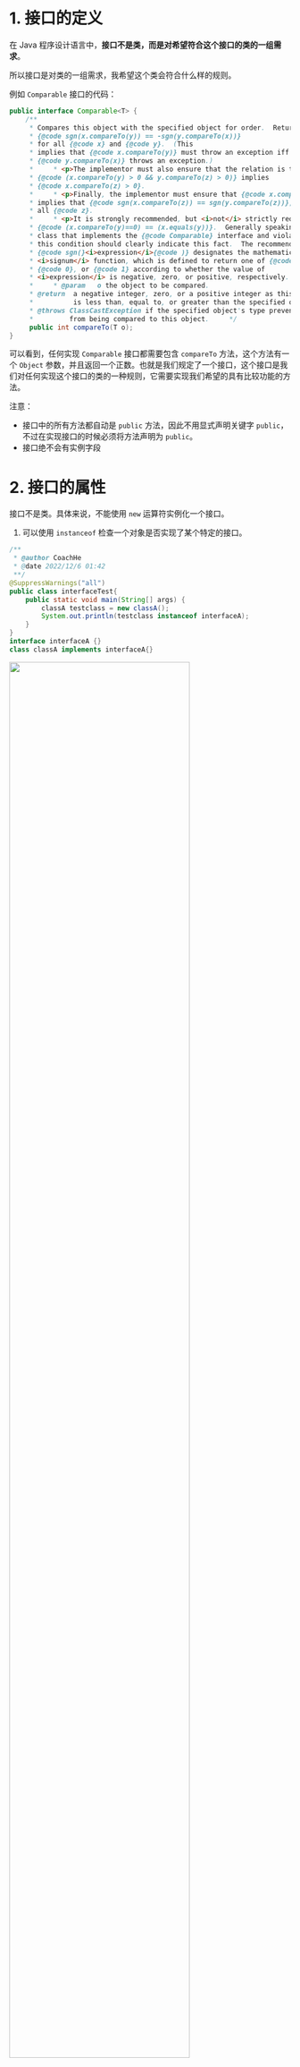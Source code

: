 # 1. 接口的定义

在 Java 程序设计语言中，**接口不是类，而是对希望符合这个接口的类的一组需求**。

所以接口是对类的一组需求，我希望这个类会符合什么样的规则。

例如 `Comparable` 接口的代码：

```java
public interface Comparable<T> {  
    /**  
     * Compares this object with the specified object for order.  Returns a     * negative integer, zero, or a positive integer as this object is less     * than, equal to, or greater than the specified object.     *     * <p>The implementor must ensure  
     * {@code sgn(x.compareTo(y)) == -sgn(y.compareTo(x))}  
     * for all {@code x} and {@code y}.  (This  
     * implies that {@code x.compareTo(y)} must throw an exception iff  
     * {@code y.compareTo(x)} throws an exception.)  
     *     * <p>The implementor must also ensure that the relation is transitive:  
     * {@code (x.compareTo(y) > 0 && y.compareTo(z) > 0)} implies  
     * {@code x.compareTo(z) > 0}.  
     *     * <p>Finally, the implementor must ensure that {@code x.compareTo(y)==0}  
     * implies that {@code sgn(x.compareTo(z)) == sgn(y.compareTo(z))}, for  
     * all {@code z}.  
     *     * <p>It is strongly recommended, but <i>not</i> strictly required that  
     * {@code (x.compareTo(y)==0) == (x.equals(y))}.  Generally speaking, any  
     * class that implements the {@code Comparable} interface and violates  
     * this condition should clearly indicate this fact.  The recommended     * language is "Note: this class has a natural ordering that is     * inconsistent with equals."     *     * <p>In the foregoing description, the notation  
     * {@code sgn(}<i>expression</i>{@code )} designates the mathematical  
     * <i>signum</i> function, which is defined to return one of {@code -1},  
     * {@code 0}, or {@code 1} according to whether the value of  
     * <i>expression</i> is negative, zero, or positive, respectively.  
     *     * @param   o the object to be compared.  
     * @return  a negative integer, zero, or a positive integer as this object  
     *          is less than, equal to, or greater than the specified object.     *     * @throws NullPointerException if the specified object is null  
     * @throws ClassCastException if the specified object's type prevents it  
     *         from being compared to this object.     */    
     public int compareTo(T o);  
}
```

可以看到，任何实现 `Comparable` 接口都需要包含 `compareTo` 方法，这个方法有一个 `Object` 参数，并且返回一个正数。也就是我们规定了一个接口，这个接口是我们对任何实现这个接口的类的一种规则，它需要实现我们希望的具有比较功能的方法。

注意：
- 接口中的所有方法都自动是 `public` 方法，因此不用显式声明关键字 `public`，不过在实现接口的时候必须将方法声明为 `public`。
- 接口绝不会有实例字段


# 2. 接口的属性

接口不是类。具体来说，不能使用 `new` 运算符实例化一个接口。

1. 可以使用 `instanceof` 检查一个对象是否实现了某个特定的接口。

```java
/**  
 * @author CoachHe  
 * @date 2022/12/6 01:42  
 **/
@SuppressWarnings("all")  
public class interfaceTest{  
    public static void main(String[] args) {  
        classA testclass = new classA();  
        System.out.println(testclass instanceof interfaceA);  
    }  
}  
interface interfaceA {}  
class classA implements interfaceA{}
```

<img src=" https://coachhe-1305181419.cos.ap-guangzhou.myqcloud.com/%E7%A8%8B%E5%BA%8F%E5%91%98/%E5%B7%A5%E5%85%B7/git/20221207003606.png" width = "80%" />

可以看到，`classA` 实现了 `interfaceA()` 这个接口，那么其对象 `testclass instanceof interfaceA` 时判断结果为 `true` 。

2. 与接口中的方法都自动被设置为 `public` 一样，接口中的字段总是 `public static final`。

```java
/**  
 * @author CoachHe  
 * @date 2022/12/6 01:42  
 **/
@SuppressWarnings("all")  
public class interfaceTest{  
    public static void main(String[] args) {  
        classB testclassB = new classB();  
        System.out.println(testclassB.intA);  
    }  
}  
interface interfaceA {  
    String intA = "string of interface A";  
}  
interface interfaceB extends interfaceA{}  
class classB implements interfaceB{}
```

可以看到，`classB` 实现了 `interfaceB()` 这个接口，并且 `interfaceB` 继承了 `interfaceA`，并且在 `interfaceA()` 中定义了 `intA` 这个字符串，可以看到，`classB` 的对象也自动拥用了 `interfaceA` 的字符串。

<img src=" https://coachhe-1305181419.cos.ap-guangzhou.myqcloud.com/%E7%A8%8B%E5%BA%8F%E5%91%98/%E5%B7%A5%E5%85%B7/git/20221207004711.png" width = "80%" />

# 3. 接口与抽象类

## 使用抽象类的问题

使用抽象类表示通用属性存在一个严重的问题。每个类只能扩展一个类。

# 4. 静态和私有方法

在 Java 8 中，允许在接口中增加静态方法。理论上讲，没有任何理由认为这是不合法的。只是这有违于将接口作为抽象规范的初衷。

目前为止，通常的做法都是将静态方法放在伴随类中。在标准库中，你会看到成对出现的接口和实用工具类，如 `CoUection/Collections` 或 `Path/Paths`。


